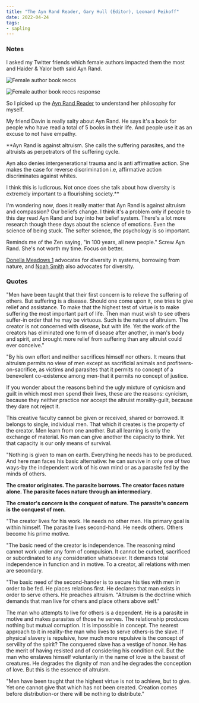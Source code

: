```yaml
---
title: "The Ayn Rand Reader, Gary Hull (Editor), Leonard Peikoff"
date: 2022-04-24
tags:
- sapling
---
```


### Notes
I asked my Twitter friends which female authors impacted them the most and Haider & Yalor both said Ayn Rand.

![Female author book reccs](/images/Female%20author%20book%20reccs.png)

![Female author book reccs response](/images/Female%20author%20book%20reccs%20response.png)

 So I picked up the [Ayn Rand Reader](https://www.goodreads.com/book/show/37682.Ayn_Rand_Reader) to understand her philosophy for myself. 

My friend Davin is really salty about Ayn Rand. He says it's a book for people who have read a total of 5 books in their life. And people use it as an excuse to not have empathy.

**Ayn Rand is against altruism. She calls the suffering parasites, and the altruists as perpetrators of the suffering cycle. 

Ayn also denies intergenerational trauma and is anti affirmative action. She makes the case for reverse discrimination i.e, affirmative action discriminates against whites. 

I think this is ludicrous. Not once does she talk about how diversity is extremely important to a flourishing society.** 

I'm wondering now, does it really matter that Ayn Rand is against altruism and compassion? Our beliefs change. I think it's a problem only if people to this day read Ayn Rand and buy into her belief system. There's a lot more research though these days about the science of emotions. Even the science of being stuck. The softer science, the psychology is so important. 

Reminds me of the Zen saying, "in 100 years, all new people." Screw Ayn Rand. She's not worth my time. Focus on better. 

[Donella Meadows 1](quartz/content/notes/Donella%20Meadows%201.md) advocates for diversity in systems, borrowing from nature, and [Noah Smith](/notes/Noah%20Smith.md) also advocates for diversity. 

### Quotes
"Men have been taught that their first concern is to relieve the suffering of others. But suffering is a disease. Should one come upon it, one tries to give relief and assistance. To make that the highest test of virtue is to make suffering the most important part of life. Then man must wish to see others suffer-in order that he may be virtuous. Such is the nature of altruism. The creator is not concerned with disease, but with life. Yet the work of the creators has eliminated one form of disease after another, in man's body and spirit, and brought more relief from suffering than any altruist could ever conceive."

"By his own effort and neither sacrifices himself nor others. It means that altruism permits no view of men except as sacrificial animals and profiteers-on-sacrifice, as victims and parasites that it permits no concept of a benevolent co-existence among men-that it permits no concept of justice.

If you wonder about the reasons behind the ugly mixture of cynicism and guilt in which most men spend their lives, these are the reasons: cynicism, because they neither practice nor accept the altruist morality-guilt, because they dare not reject it. 

This creative faculty cannot be given or received, shared or borrowed. It belongs to single, individual men. That which it creates is the property of the creator. Men learn from one another. But all learning is only the exchange of material. No man can give another the capacity to think. Yet that capacity is our only means of survival.

"Nothing is given to man on earth. Everything he needs has to be produced. And here man faces his basic alternative: he can survive in only one of two ways-by the independent work of his own mind or as a parasite fed by the minds of others. 

**The creator originates. The parasite borrows. The creator faces nature alone. The parasite faces nature through an intermediary**.

**The creator's concern is the conquest of nature. The parasite's concern is the conquest of men.**

"The creator lives for his work. He needs no other men. His primary goal is within himself. The parasite lives second-hand. He needs others. Others become his prime motive.

"The basic need of the creator is independence. The reasoning mind cannot work under any form of compulsion. It cannot be curbed, sacrificed or subordinated to any consideration whatsoever. It demands total independence in function and in motive. To a creator, all relations with men are secondary.

"The basic need of the second-hander is to secure his ties with men in order to be fed. He places relations first. He declares that man exists in order to serve others. He preaches altruism. "Altruism is the doctrine which demands that man live for others and place others above self."

The man who attempts to live  for others is a dependent. He is a parasite in motive and makes parasites of those he serves. The relationship produces nothing but mutual corruption. It is impossible in concept. The nearest approach to it in reality-the man who lives to serve others-is the slave. If physical slavery is repulsive, how much more repulsive is the concept of servility of the spirit? The conquered slave has a vestige of honor. He has the merit of having resisted and of considering his condition evil. But the man who enslaves himself voluntarily in the name of love is the basest of creatures. He degrades the dignity of man and he degrades the conception of love. But this is the essence of altruism.

"Men have been taught that the highest virtue is not to achieve, but to give. Yet one cannot give that which has not been created. Creation comes before distribution-or there will be nothing to distribute."


